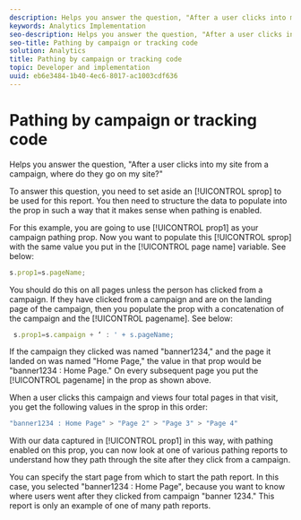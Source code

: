 ```yaml
---
description: Helps you answer the question, "After a user clicks into my site from a campaign, where do they go on my site?"
keywords: Analytics Implementation
seo-description: Helps you answer the question, "After a user clicks into my site from a campaign, where do they go on my site?"
seo-title: Pathing by campaign or tracking code
solution: Analytics
title: Pathing by campaign or tracking code
topic: Developer and implementation
uuid: eb6e3484-1b40-4ec6-8017-ac1003cdf636
---
```


# Pathing by campaign or tracking code

Helps you answer the question, "After a user clicks into my site from a campaign, where do they go on my site?"

To answer this question, you need to set aside an [!UICONTROL sprop] to be used for this report. You then need to structure the data to populate into the prop in such a way that it makes sense when pathing is enabled.

For this example, you are going to use [!UICONTROL prop1] as your campaign pathing prop. Now you want to populate this [!UICONTROL sprop] with the same value you put in the [!UICONTROL page name] variable. See below:

```js
s.prop1=s.pageName;
```

You should do this on all pages unless the person has clicked from a campaign. If they have clicked from a campaign and are on the landing page of the campaign, then you populate the prop with a concatenation of the campaign and the [!UICONTROL pagename]. See below:

```js
 s.prop1=s.campaign + ‘ : ' + s.pageName;
```

If the campaign they clicked was named "banner1234," and the page it landed on was named "Home Page," the value in that prop would be "banner1234 : Home Page." On every subsequent page you put the [!UICONTROL pagename] in the prop as shown above.

When a user clicks this campaign and views four total pages in that visit, you get the following values in the sprop in this order:

```js
"banner1234 : Home Page" > "Page 2" > "Page 3" > "Page 4"
```

With our data captured in [!UICONTROL prop1] in this way, with pathing enabled on this prop, you can now look at one of various pathing reports to understand how they path through the site after they click from a campaign.

You can specify the start page from which to start the path report. In this case, you selected "banner1234 : Home Page", because you want to know where users went after they clicked from campaign "banner 1234." This report is only an example of one of many path reports. 
